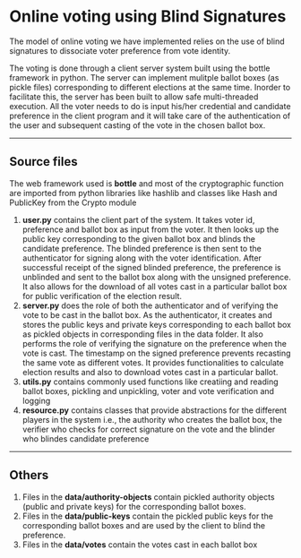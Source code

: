 # Online voting using Blind Signatures

The model of online voting we have implemented relies on the use of blind signatures to dissociate voter preference from vote identity.



The voting is done through a client server system built using the bottle framework in python. The server can implement mulitple ballot boxes (as pickle files) corresponding to different elections at the same time. Inorder to facilitate this, the server has been built to allow safe multi-threaded execution. All the voter needs to do is input his/her credential and candidate preference in the client program and it will take care of the authentication of the user and subsequent casting of the vote in the chosen ballot box. 

---

## Source files

The web framework used is **bottle** and most of the cryptographic function are imported from python libraries like hashlib and classes like Hash and PublicKey from the Crypto module

1. **user.py** contains the client part of the system. It takes voter id, preference and ballot box as input from the voter. It then looks up the public key corresponding to the given ballot box and blinds the candidate preference. The blinded preference is then sent to the authenticator for signing along with the voter identification. After successful receipt of the signed blinded preference, the preference is unblinded and sent to the ballot box along with the unsigned preference. It also allows for the download of all votes cast in a particular ballot box for public verification of the election result.
2. **server.py** does the role of both the authenticator and of verifying the vote to be cast in the ballot box. As the authenticator, it creates and stores the public keys and private keys corresponding to each ballot box as pickled objects in corresponding files in the data folder. It also performs the role of verifying the signature on the preference when the vote is cast. The timestamp on the signed preference prevents recasting the same vote as different votes. It provides functionalities to calculate election results and also to download votes cast in a particular ballot.
3. **utils.py** contains commonly used functions like creatiing and reading ballot boxes, pickling and unpickling, voter and vote verification  and logging
4. **resource.py** contains classes that provide abstractions for the different players in the system i.e., the authority who creates the ballot box, the verifier who checks for correct signature on the vote and the blinder who blindes candidate preference

---

## Others

1. Files in the **data/authority-objects** contain pickled authority objects (public and private keys) for the corresponding ballot boxes.
2. Files in the **data/public-keys** contain the pickled public keys for the corresponding ballot boxes and are used by the client to blind the preference.
3. Files in the **data/votes** contain the votes cast in each ballot box
